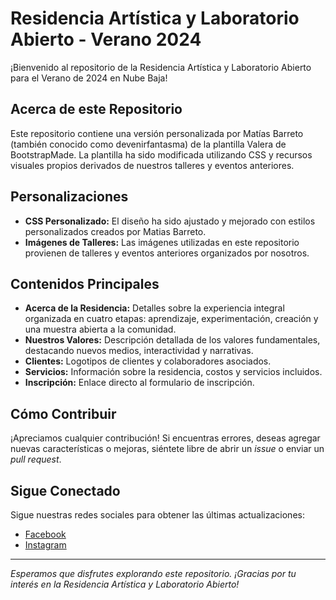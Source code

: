 # Residencia Artística y Laboratorio Abierto - Verano 2024

¡Bienvenido al repositorio de la Residencia Artística y Laboratorio Abierto para el Verano de 2024 en Nube Baja!

## Acerca de este Repositorio

Este repositorio contiene una versión personalizada por Matías Barreto (también conocido como devenirfantasma) de la plantilla Valera de BootstrapMade. La plantilla ha sido modificada utilizando CSS y recursos visuales propios derivados de nuestros talleres y eventos anteriores.

## Personalizaciones

- **CSS Personalizado:** El diseño ha sido ajustado y mejorado con estilos personalizados creados por Matias Barreto.
- **Imágenes de Talleres:** Las imágenes utilizadas en este repositorio provienen de talleres y eventos anteriores organizados por nosotros.

## Contenidos Principales

- **Acerca de la Residencia:** Detalles sobre la experiencia integral organizada en cuatro etapas: aprendizaje, experimentación, creación y una muestra abierta a la comunidad.
- **Nuestros Valores:** Descripción detallada de los valores fundamentales, destacando nuevos medios, interactividad y narrativas.
- **Clientes:** Logotipos de clientes y colaboradores asociados.
- **Servicios:** Información sobre la residencia, costos y servicios incluidos.
- **Inscripción:** Enlace directo al formulario de inscripción.

## Cómo Contribuir

¡Apreciamos cualquier contribución! Si encuentras errores, deseas agregar nuevas características o mejoras, siéntete libre de abrir un _issue_ o enviar un _pull request_.

## Sigue Conectado

Sigue nuestras redes sociales para obtener las últimas actualizaciones:

- [Facebook](https://www.facebook.com/redisadora/)
- [Instagram](https://www.instagram.com/redisadoralatina/)

---

_Esperamos que disfrutes explorando este repositorio. ¡Gracias por tu interés en la Residencia Artística y Laboratorio Abierto!_
